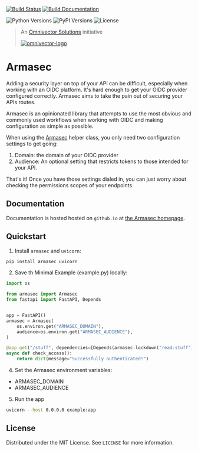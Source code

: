 [![Build Status](https://github.com/omnivector-solutions/armasec/actions/workflows/test_on_push.yaml/badge.svg)](https://github.com/omnivector-solutions/armasec/actions/workflows/test_on_push.yaml)
[![Build Documentation](https://github.com/omnivector-solutions/armasec/actions/workflows/build_docs.yaml/badge.svg)](https://github.com/omnivector-solutions/armasec/actions/workflows/build_docs.yaml)


![Python Versions](https://img.shields.io/pypi/pyversions/armasec?label=python-versions&logo=python&style=plastic)
![PyPI Versions](https://img.shields.io/pypi/v/armasec?label=pypi-version&logo=python&style=plastic)
![License](https://img.shields.io/pypi/l/armasec?style=plastic)


> An [Omnivector Solutions](https://www.omnivector.io/) initiative
>
> [![omnivector-logo](https://omnivector-public-assets.s3.us-west-2.amazonaws.com/branding/omnivector-logo-text-black-horz.png)](https://www.omnivector.io/)



# Armasec

Adding a security layer on top of your API can be difficult, especially when working with an OIDC
platform. It's hard enough to get your OIDC provider configured correctly. Armasec aims to take the
pain out of securing your APIs routes.

Armasec is an opinionated library that attempts to use the most obvious and commonly used workflows
when working with OIDC and making configuration as simple as possible.

When using the
[Armasec](https://github.com/omnivector-solutions/armasec/blob/main/armasec/armasec.py) helper
class, you only need two configuration settings to get going:

1. Domain: the domain of your OIDC provider
2. Audience: An optional setting that restricts tokens to those intended for your API.

That's it! Once you have those settings dialed in, you can just worry about checking the permissions
scopes of your endpoints


## Documentation

Documentation is hosted hosted on `github.io` at
[the Armasec homepage](https://omnivector-solutions.github.io/armasec/).


## Quickstart

1. Install `armasec` and `uvicorn`:

```bash
pip install armasec uvicorn
```


2. Save th Minimal Example (example.py) locally:

```python
import os

from armasec import Armasec
from fastapi import FastAPI, Depends


app = FastAPI()
armasec = Armasec(
    os.environ.get("ARMASEC_DOMAIN"),
    audience=os.environ.get("ARMASEC_AUDIENCE"),
)

@app.get("/stuff", dependencies=[Depends(armasec.lockdown("read:stuff"))])
async def check_access():
    return dict(message="Successfully authenticated!")
```


4. Set the Armasec environment variables:

* ARMASEC_DOMAIN
* ARMASEC_AUDIENCE


5. Run the app

```bash
uvicorn --host 0.0.0.0 example:app
```


## License

Distributed under the MIT License. See `LICENSE` for more information.
